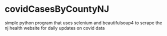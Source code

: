 # covidCasesByCountyNJ
simple python program that uses selenium and beautifulsoup4 to scrape the nj health website for daily updates on covid data
